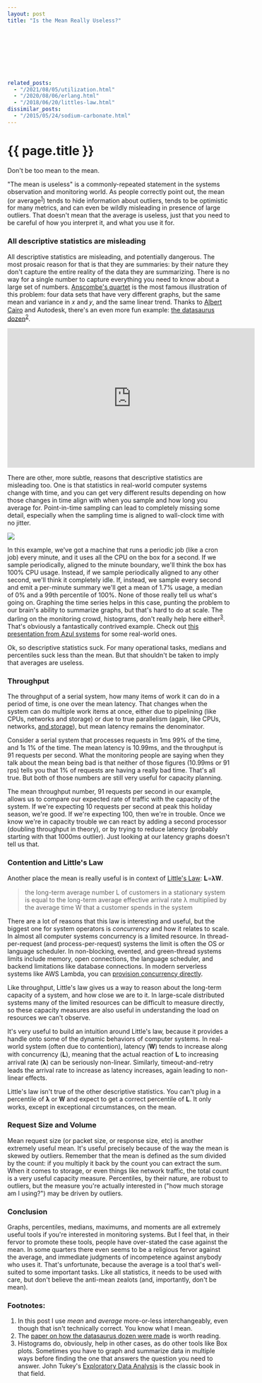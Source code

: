 ```yaml
---
layout: post
title: "Is the Mean Really Useless?"









related_posts:
  - "/2021/08/05/utilization.html"
  - "/2020/08/06/erlang.html"
  - "/2018/06/20/littles-law.html"
dissimilar_posts:
  - "/2015/05/24/sodium-carbonate.html"
---
```

{{ page.title }}
================

<p class="meta">Don't be too mean to the mean.</p>

"The mean is useless" is a commonly-repeated statement in the systems observation and monitoring world. As people correctly point out, the mean (or average<sup>[1](#foot1)</sup>) tends to hide information about outliers, tends to be optimistic for many metrics, and can even be wildly misleading in presence of large outliers. That doesn't mean that the average is useless, just that you need to be careful of how you interpret it, and what you use it for.

### All descriptive statistics are misleading

All descriptive statistics are misleading, and potentially dangerous. The most prosaic reason for that is that they are summaries: by their nature they don't capture the entire reality of the data they are summarizing. There is no way for a single number to capture everything you need to know about a large set of numbers. [Anscombe's quartet](https://en.wikipedia.org/wiki/Anscombe%27s_quartet) is the most famous illustration of this problem: four data sets that have very different graphs, but the same mean and variance in 𝑥 and 𝑦, and the same linear trend. Thanks to [Albert Cairo](http://www.thefunctionalart.com/2016/08/download-datasaurus-never-trust-summary.html) and Autodesk, there's an even more fun example: [the datasaurus dozen](https://www.autodeskresearch.com/publications/samestats)<sup>[2](#foot2)</sup>.

<iframe width="560" height="315" src="https://www.youtube.com/embed/DbJyPELmhJc" frameborder="0" gesture="media" allow="encrypted-media" allowfullscreen></iframe>

There are other, more subtle, reasons that descriptive statistics are misleading too. One is that statistics in real-world computer systems change with time, and you can get very different results depending on how those changes in time align with when you sample and how long you average for. Point-in-time sampling can lead to completely missing some detail, especially when the sampling time is aligned to wall-clock time with no jitter.

![](https://s3.amazonaws.com/mbrooker-blog-images/cpu_sampling.png)

In this example, we've got a machine that runs a periodic job (like a cron job) every minute, and it uses all the CPU on the box for a second. If we sample periodically, aligned to the minute boundary, we'll think the box has 100% CPU usage. Instead, if we sample periodically aligned to any other second, we'll think it completely idle. If, instead, we sample every second and emit a per-minute summary we'll get a mean of 1.7% usage, a median of 0% and a 99th percentile of 100%. None of those really tell us what's going on. Graphing the time series helps in this case, punting the problem to our brain's ability to summarize graphs, but that's hard to do at scale. The darling on the monitoring crowd, histograms, don't really help here either<sup>[3](#foot3)</sup>. That's obviously a fantastically contrived example. Check out [this presentation from Azul systems](https://www.azul.com/files/HowNotToMeasureLatency_LLSummit_NYC_12Nov2013.pdf) for some real-world ones.

Ok, so descriptive statistics suck. For many operational tasks, medians and percentiles suck less than the mean. But that shouldn't be taken to imply that averages are useless.

### Throughput

The throughput of a serial system, how many items of work it can do in a period of time, is one over the mean latency. That changes when the system can do multiple work items at once, either due to pipelining (like CPUs, networks and storage) or due to true parallelism (again, like CPUs, networks, [and storage](http://brooker.co.za/blog/2014/07/04/iostat-pct.html)), but mean latency remains the denominator.

Consider a serial system that processes requests in 1ms 99% of the time, and 1s 1% of the time. The mean latency is 10.99ms, and the throughput is 91 requests per second. What the monitoring people are saying when they talk about the mean being bad is that neither of those figures (10.99ms or 91 rps) tells you that 1% of requests are having a really bad time. That's all true. But both of those numbers are still very useful for capacity planning.

The mean throughput number, 91 requests per second in our example, allows us to compare our expected rate of traffic with the capacity of the system. If we're expecting 10 requests per second at peak this holiday season, we're good. If we're expecting 100, then we're in trouble. Once we know we're in capacity trouble we can react by adding a second processor (doubling throughput in theory), or by trying to reduce latency (probably starting with that 1000ms outlier). Just looking at our latency graphs doesn't tell us that.

### Contention and Little's Law

Another place the mean is really useful is in context of [Little's Law](https://en.wikipedia.org/wiki/Little%27s_law): 𝐋=𝛌𝐖.

> the long-term average number L of customers in a stationary system is equal to the long-term average effective arrival rate λ multiplied by the average time W that a customer spends in the system

There are a lot of reasons that this law is interesting and useful, but the biggest one for system operators is *concurrency* and how it relates to scale. In almost all computer systems concurrency is a limited resource. In thread-per-request (and process-per-request) systems the limit is often the OS or language scheduler. In non-blocking, evented, and green-thread systems limits include memory, open connections, the language scheduler, and backend limitations like database connections. In modern serverless systems like AWS Lambda, you can [provision concurrency directly](http://docs.aws.amazon.com/lambda/latest/dg/concurrent-executions.html).

Like throughput, Little's law gives us a way to reason about the long-term capacity of a system, and how close we are to it. In large-scale distributed systems many of the limited resources can be difficult to measure directly, so these capacity measures are also useful in understanding the load on resources we can't observe.

It's very useful to build an intuition around Little's law, because it provides a handle onto some of the dynamic behaviors of computer systems. In real-world system (often due to contention), latency (𝐖) tends to increase along with concurrency (𝐋), meaning that the actual reaction of 𝐋 to increasing arrival rate (𝛌) can be seriously non-linear. Similarly, timeout-and-retry leads the arrival rate to increase as latency increases, again leading to non-linear effects.

Little's law isn't true of the other descriptive statistics. You can't plug in a percentile of 𝛌 or 𝐖 and expect to get a correct percentile of 𝐋. It only works, except in exceptional circumstances, on the mean.

### Request Size and Volume

Mean request size (or packet size, or response size, etc) is another extremely useful mean. It's useful precisely because of the way the mean is skewed by outliers. Remember that the mean is defined as the sum divided by the count: if you multiply it back by the count you can extract the sum. When it comes to storage, or even things like network traffic, the total count is a very useful capacity measure. Percentiles, by their nature, are robust to outliers, but the measure you're actually interested in ("how much storage am I using?") may be driven by outliers.

### Conclusion

Graphs, percentiles, medians, maximums, and moments are all extremely useful tools if you're interested in monitoring systems. But I feel that, in their fervor to promote these tools, people have over-stated the case against the mean. In some quarters there even seems to be a religious fervor against the average, and immediate judgments of incompetence against anybody who uses it. That's unfortunate, because the average is a tool that's well-suited to some important tasks. Like all statistics, it needs to be used with care, but don't believe the anti-mean zealots (and, importantly, don't be mean). 

### Footnotes:

 1. <a name="foot1"></a> In this post I use *mean* and *average* more-or-less interchangeably, even though that isn't technically correct. You know what I mean.
 2. <a name="foot2"></a> The [paper on how the datasaurus dozen were made](https://www.autodeskresearch.com/sites/default/files/SameStats-DifferentGraphs.pdf) is worth reading.
 3. <a name="foot3"></a> Histograms do, obviously, help in other cases, as do other tools like Box plots. Sometimes you have to graph and summarize data in multiple ways before finding the one that answers the question you need to answer. John Tukey's [Exploratory Data Analysis](https://www.amazon.com/Exploratory-Data-Analysis-John-Tukey/dp/0201076160) is the classic book in that field.